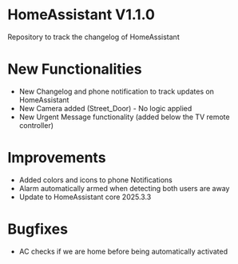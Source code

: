 # HomeAssistant V1.1.0
Repository to track the changelog of HomeAssistant

# New Functionalities
- New Changelog and phone notification to track updates on HomeAssistant
- New Camera added (Street_Door) - No logic applied
- New Urgent Message functionality (added below the TV remote controller)

# Improvements
- Added colors and icons to phone Notifications
- Alarm automatically armed when detecting both users are away
- Update to HomeAssistant core 2025.3.3

# Bugfixes
- AC checks if we are home before being automatically activated
